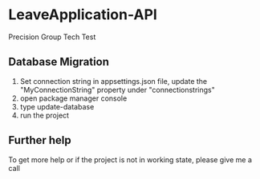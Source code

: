 # LeaveApplication-API
Precision Group Tech Test

## Database Migration

1. Set connection string in appsettings.json file, update the "MyConnectionString" property under "connectionstrings" 
2. open package manager console
3. type update-database
4. run the project

## Further help

To get more help or if the project is not in working state, please give me a call
